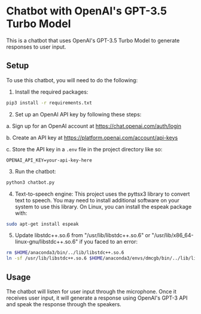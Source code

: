 # Chatbot with OpenAI's GPT-3.5 Turbo Model

This is a chatbot that uses OpenAI's GPT-3.5 Turbo Model to generate responses to user input.

## Setup

To use this chatbot, you will need to do the following:

1. Install the required packages:

```bash
pip3 install -r requirements.txt
```

2. Set up an OpenAI API key by following these steps:

a. Sign up for an OpenAI account at https://chat.openai.com/auth/login

b. Create an API key at https://platform.openai.com/account/api-keys

c. Store the API key in a `.env` file in the project directory like so:

   ```
   OPENAI_API_KEY=your-api-key-here
   ```

3. Run the chatbot:

```bash
python3 chatbot.py
````

4. Text-to-speech engine: This project uses the pyttsx3 library to convert text to speech. You may need to install additional software on your system to use this library. On Linux, you can install the espeak package with:

```bash
sudo apt-get install espeak
```

5. Update libstdc++.so.6 from "/usr/lib/libstdc++.so.6" or "/usr/lib/x86_64-linux-gnu/libstdc++.so.6" if you faced to an error:

```bash
rm $HOME/anaconda3/bin/../lib/libstdc++.so.6
ln -sf /usr/lib/libstdc++.so.6 $HOME/anaconda3/envs/dmcgb/bin/../lib/libstdc++.so.6
```

## Usage

The chatbot will listen for user input through the microphone. Once it receives user input, it will generate a response using OpenAI's GPT-3 API and speak the response through the speakers.
